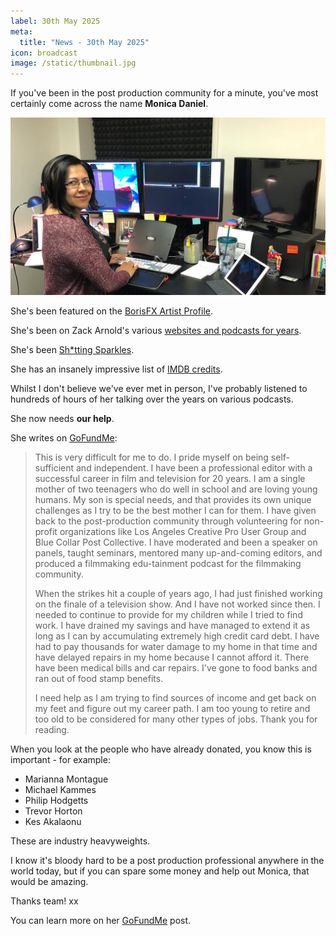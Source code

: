 ```yaml
---
label: 30th May 2025
meta:
  title: "News - 30th May 2025"
icon: broadcast
image: /static/thumbnail.jpg
---
```


If you've been in the post production community for a minute, you've most certainly come across the name **Monica Daniel**.

![](/static/monica-daniels.jpg)

She's been featured on the [BorisFX Artist Profile](https://blog.borisfx.com/ask-the-artist-monica-daniel-editor).

She's been on Zack Arnold's various [websites and podcasts for years](https://zackarnold.com/monica-daniel-podcast-interview/).

She's been [Sh*tting Sparkles](https://www.tumblr.com/monicaedits).

She has an insanely impressive list of [IMDB credits](https://www.imdb.com/name/nm2758396/).

Whilst I don't believe we've ever met in person, I've probably listened to hundreds of hours of her talking over the years on various podcasts.

She now needs **our help**.

She writes on [GoFundMe](https://www.gofundme.com/f/support-a-mother-and-her-teens-in-crisis):

> This is very difficult for me to do. I pride myself on being self-sufficient and independent. I have been a professional editor with a successful career in film and television for 20 years. I am a single mother of two teenagers who do well in school and are loving young humans. My son is special needs, and that provides its own unique challenges as I try to be the best mother I can for them. I have given back to the post-production community through volunteering for non-profit organizations like Los Angeles Creative Pro User Group and Blue Collar Post Collective. I have moderated and been a speaker on panels, taught seminars, mentored many up-and-coming editors, and produced a filmmaking edu-tainment podcast for the filmmaking community.
>
> When the strikes hit a couple of years ago, I had just finished working on the finale of a television show. And I have not worked since then. I needed to continue to provide for my children while I tried to find work. I have drained my savings and have managed to extend it as long as I can by accumulating extremely high credit card debt. I have had to pay thousands for water damage to my home in that time and have delayed repairs in my home because I cannot afford it. There have been medical bills and car repairs. I've gone to food banks and ran out of food stamp benefits.
>
> I need help as I am trying to find sources of income and get back on my feet and figure out my career path. I am too young to retire and too old to be considered for many other types of jobs. Thank you for reading.

When you look at the people who have already donated, you know this is important - for example:

- Marianna Montague
- Michael Kammes
- Philip Hodgetts
- Trevor Horton
- Kes Akalaonu

These are industry heavyweights.

I know it's bloody hard to be a post production professional anywhere in the world today, but if you can spare some money and help out Monica, that would be amazing.

Thanks team! xx

You can learn more on her [GoFundMe](https://www.gofundme.com/f/support-a-mother-and-her-teens-in-crisis) post.